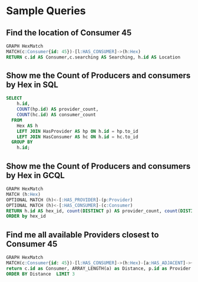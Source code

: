 # Sample Queries

## Find the location of Consumer 45

```sql
GRAPH HexMatch 
MATCH(c:Consumer{id: 45})-[l:HAS_CONSUMER]->(h:Hex)
RETURN c.id AS Consumer,c.searching AS Searching, h.id AS Location 
```
## Show me the Count of Producers and consumers by Hex in SQL

```sql
SELECT
    h.id,
    COUNT(hp.id) AS provider_count,
    COUNT(hc.id) AS consumer_count
  FROM
    Hex AS h
    LEFT JOIN HasProvider AS hp ON h.id = hp.to_id
    LEFT JOIN HasConsumer AS hc ON h.id = hc.to_id
  GROUP BY
    h.id;
```

## Show me the Count of Producers and consumers by Hex in GCQL

```sql
GRAPH HexMatch
MATCH (h:Hex)
OPTIONAL MATCH (h)<-[:HAS_PROVIDER]-(p:Provider)
OPTIONAL MATCH (h)<-[:HAS_CONSUMER]-(c:Consumer)
RETURN h.id AS hex_id, count(DISTINCT p) AS provider_count, count(DISTINCT c) AS consumer_count
ORDER by hex_id
```

## Find me all available Providers closest to Consumer 45

```sql
GRAPH HexMatch
MATCH(c:Consumer{id: 45})-[l:HAS_CONSUMER]->(h:Hex)-[a:HAS_ADJACENT]->{1,5}(ph:Hex)<-[:HAS_PROVIDER]-(p:Provider{available: 1})
return c.id as Consumer, ARRAY_LENGTH(a) as Distance, p.id as Provider
ORDER BY Distance  LIMIT 3
```
